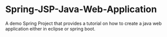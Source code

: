 # Spring-JSP-Java-Web-Application
A demo Spring Project that provides a tutorial on how to create a java web application either in eclipse or spring boot. 
